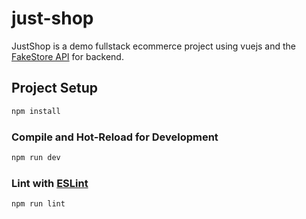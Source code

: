 # just-shop

JustShop is a demo fullstack ecommerce project using vuejs and the <a href="https://fakestoreapi.com/">FakeStore API</a> for backend.

## Project Setup

```sh
npm install
```

### Compile and Hot-Reload for Development

```sh
npm run dev
```

### Lint with [ESLint](https://eslint.org/)

```sh
npm run lint
```
